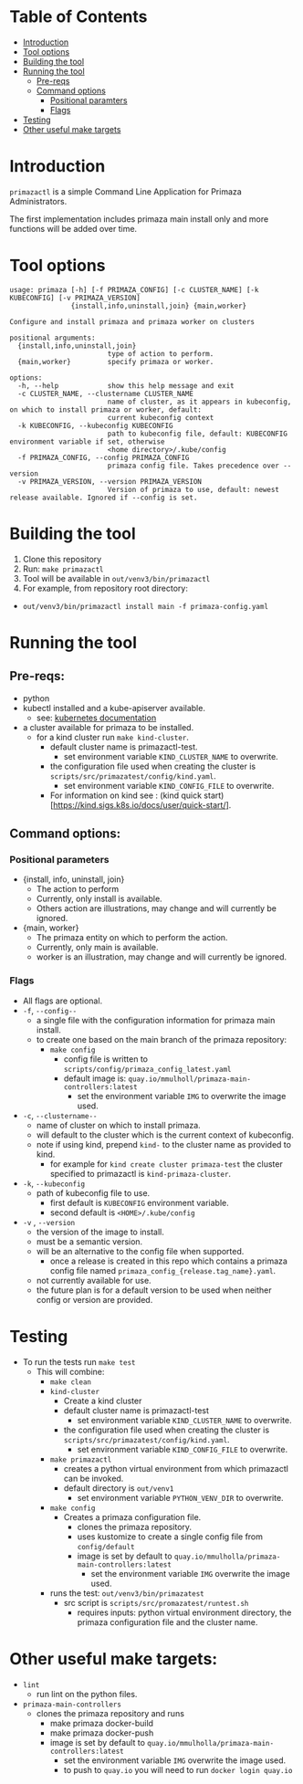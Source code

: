# Table of Contents
 - [Introduction](#introduction)
 - [Tool options](#tool-options)
 - [Building the tool ](#building-the-tool)
 - [Running the tool](#running-the-tool)
   - [Pre-reqs](#pre-reqs)
   - [Command options](#command-options)
     - [Positional paramters](#positional-parameters)
     - [Flags](#flags)
 - [Testing](#testing) 
 - [Other useful make targets](#other-useful-make-targets)

# Introduction
```primazactl``` is a simple Command Line Application for Primaza Administrators.

The first implementation includes primaza main install only and more functions will be added over time.

# Tool options

```
usage: primaza [-h] [-f PRIMAZA_CONFIG] [-c CLUSTER_NAME] [-k KUBECONFIG] [-v PRIMAZA_VERSION]
               {install,info,uninstall,join} {main,worker}

Configure and install primaza and primaza worker on clusters

positional arguments:
  {install,info,uninstall,join}
                        type of action to perform.
  {main,worker}         specify primaza or worker.

options:
  -h, --help            show this help message and exit
  -c CLUSTER_NAME, --clustername CLUSTER_NAME
                        name of cluster, as it appears in kubeconfig, on which to install primaza or worker, default:
                        current kubeconfig context
  -k KUBECONFIG, --kubeconfig KUBECONFIG
                        path to kubeconfig file, default: KUBECONFIG environment variable if set, otherwise
                        <home directory>/.kube/config
  -f PRIMAZA_CONFIG, --config PRIMAZA_CONFIG
                        primaza config file. Takes precedence over --version                 
  -v PRIMAZA_VERSION, --version PRIMAZA_VERSION
                        Version of primaza to use, default: newest release available. Ignored if --config is set.
```

# Building the tool
 
1. Clone this repository
1. Run: `make primazactl`
1. Tool will be available in ```out/venv3/bin/primazactl```
1. For example, from repository root directory:
  - ```out/venv3/bin/primazactl install main -f primaza-config.yaml```

# Running the tool

## Pre-reqs:
- python
- kubectl installed and a kube-apiserver available.
    - see: [kubernetes documentation](https://kubernetes.io/docs/home/)
- a cluster available for primaza to be installed.
  - for a kind cluster run `make kind-cluster`.
    - default cluster name is primazactl-test.
      - set environment variable ```KIND_CLUSTER_NAME``` to overwrite.
    - the configuration file used when creating the cluster is ```scripts/src/primazatest/config/kind.yaml```. 
      - set environment variable ```KIND_CONFIG_FILE``` to overwrite.
    - For information on kind see : (kind quick start)[https://kind.sigs.k8s.io/docs/user/quick-start/].
  
## Command options:

### Positional parameters
- {install, info, uninstall, join}
  - The action to perform 
  - Currently, only install is available.
  - Others action are illustrations, may change and will currently be ignored.
- {main, worker}
  - The primaza entity on which to perform the action.
  - Currently, only main is available.
  - worker is an illustration, may change and will currently be ignored.

### Flags
- All flags are optional.
- ```-f```, ```--config--```
  - a single file with the configuration information for primaza main install.
  - to create one based on the main branch of the primaza repository:
    - ```make config```
      - config file is written to ```scripts/config/primaza_config_latest.yaml```
      - default image is: ```quay.io/mmulholl/primaza-main-controllers:latest```
        - set the environment variable ```IMG``` to overwrite the image used.
- ```-c```, ```--clustername--``` 
  - name of cluster on which to install primaza.
  - will default to the cluster which is the current context of kubeconfig.
  - note if using kind, prepend ```kind-``` to the cluster name as provided to kind.
    - for example for ```kind create cluster primaza-test``` the cluster specified to primazactl is ```kind-primaza-cluster```.
- ```-k```, ```--kubeconfig``` 
  - path of kubeconfig file to use.
    - first default is ```KUBECONFIG``` environment variable.
    - second default is ```<HOME>/.kube/config```
- ```-v``` , ```--version```
    - the version of the image to install.
    - must be a semantic version.  
    - will be an alternative to the config file when supported.
      - once a release is created in this repo which contains a primaza config file named ```primaza_config_{release.tag_name}.yaml```.
    - not currently available for use.
    - the future plan is for a default version to be used when neither config or version are provided. 
  
# Testing

- To run the tests run ```make test```
  - This will combine:
      - ```make clean```
      - ```kind-cluster```
        - Create a kind cluster 
        - default cluster name is primazactl-test
          - set environment variable ```KIND_CLUSTER_NAME``` to overwrite.
        - the configuration file used when creating the cluster is ```scripts/src/primazatest/config/kind.yaml```.
          - set environment variable ```KIND_CONFIG_FILE``` to overwrite.
      - ```make primazactl```
        - creates a python virtual environment from which primazactl can be invoked.
        - default directory is ```out/venv1```
          - set environment variable ```PYTHON_VENV_DIR``` to overwrite.
      - ```make config```
        - Creates a primaza configuration file.
          - clones the primaza repository.
          - uses kustomize to create a single config file from ```config/default```
          - image is set by default to ```quay.io/mmulholla/primaza-main-controllers:latest```
            - set the environment variable ```IMG``` overwrite the image used.
      - runs the test:  ```out/venv3/bin/primazatest```
        - src script is ```scripts/src/promazatest/runtest.sh```
          - requires inputs: python virtual environment directory, the primaza configuration file and the cluster name.
        
# Other useful make targets:

  - ```lint```
    - run lint on the python files.
  - ```primaza-main-controllers```
    - clones the primaza repository and runs 
      - make primaza docker-build
      - make primaza docker-push
      - image is set by default to ```quay.io/mmulholla/primaza-main-controllers:latest```
        - set the environment variable ```IMG``` overwrite the image used.
        - to push to ```quay.io``` you will need to run ```docker login quay.io```
